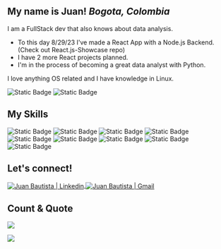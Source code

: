 ## My name is Juan! *Bogota, Colombia*

I am a FullStack dev that also knows about data analysis.
- To this day 8/29/23 I've made a React App with a Node.js Backend. (Check out React.js-Showcase repo)
- I have 2 more React projects planned.
- I'm in the process of becoming a great data analyst with Python.

I love anything OS related and I have knowledge in Linux.

![Static Badge](https://img.shields.io/badge/arch-1793D1?style=for-the-badge&logo=arch%20linux&logoColor=white)
![Static Badge](https://img.shields.io/badge/bash-4EAA25?style=for-the-badge&logo=gnu%20bash&logoColor=white)

## My Skills

![Static Badge](https://img.shields.io/badge/react-03071E?style=for-the-badge&logo=react&logoColor=white)
![Static Badge](https://img.shields.io/badge/node.js-370617?style=for-the-badge&logo=node.js&logoColor=white)
![Static Badge](https://img.shields.io/badge/python-6A040F?style=for-the-badge&logo=python&logoColor=white)
![Static Badge](https://img.shields.io/badge/sql-9D0208?style=for-the-badge&logo=postgresql&logoColor=white)
![Static Badge](https://img.shields.io/badge/TypeScript-D00000?style=for-the-badge&logo=typescript&logoColor=white)
![Static Badge](https://img.shields.io/badge/javascript-DC2F02?style=for-the-badge&logo=javascript&logoColor=white)
![Static Badge](https://img.shields.io/badge/css-E85D04?style=for-the-badge&logo=css3&logoColor=white)
![Static Badge](https://img.shields.io/badge/html-F48C06?style=for-the-badge&logo=html5&logoColor=white)
![Static Badge](https://img.shields.io/badge/jupyter%20nb-FAA307?style=for-the-badge&logo=jupyter&logoColor=white)

## Let's connect!

<a href="https://www.linkedin.com/in/juanandresbautistafsd/" target="_blank">
  <img align="center" alt="Juan Bautista | Linkedin" src="https://img.shields.io/badge/Linkedin-blue?style=for-the-badge&logo=linkedin&logoColor=white" />
</a>
<a href="mailto:juanb.perez96@gmail.com" >
  <img align="center" alt="Juan Bautista | Gmail" src="https://img.shields.io/badge/gmail-EA4335?style=for-the-badge&logo=gmail&logoColor=white" />
</a>

## Count & Quote
<p>   
  <img src="https://profile-counter.glitch.me/JuanBaut/count.svg" />  
</p>

![](https://quotes-github-readme.vercel.app/api?type=horizontal&theme=merko)

